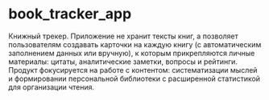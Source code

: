 # book_tracker_app

Книжный трекер.
Приложение не хранит тексты книг, а позволяет пользователям создавать карточки на каждую книгу
(с автоматическим заполнением данных или вручную), к которым прикрепляются личные материалы:
цитаты, аналитические заметки, вопросы и рейтинги.
Продукт фокусируется на работе с контентом:
систематизации мыслей и формировании персональной библиотеки с расширенной статистикой для организации чтения.

